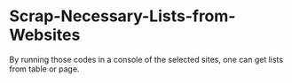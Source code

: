 # Scrap-Necessary-Lists-from-Websites
By running those codes in a console of the selected sites, one can get lists from table or page.
